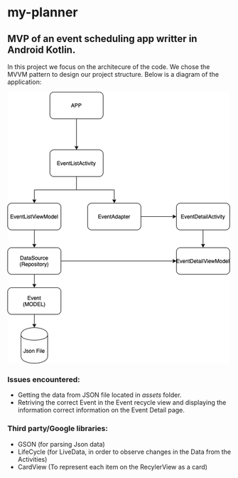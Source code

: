 # my-planner
## MVP of an event scheduling app writter in Android Kotlin.

In this project we focus on the architecure of the code. We chose the MVVM pattern to design our project structure.
Below is a diagram of the application: 


![Alt text](./app/src/main/assets/planner_MVVM_schema.png?raw=true "MVVM Diagram")


### Issues encountered: 
- Getting the data from JSON file located in _assets_ folder.
- Retriving the correct Event in the Event recycle view and displaying the information correct information on the Event Detail page.

### Third party/Google libraries: 
- GSON (for parsing Json data)
- LifeCycle (for LiveData, in order to observe changes in the Data from the Activities)
- CardView (To represent each item on the RecylerView as a card)
